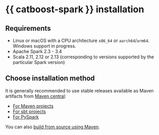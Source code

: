 # {{ catboost-spark }} installation

## Requirements

* Linux or macOS with a CPU architecture `x86_64` or `aarch64`/`arm64`. Windows support in progress.
* Apache Spark 2.3 - 3.4
* Scala 2.11, 2.12 or 2.13 (corresponding to versions supported by the particular Spark version)

## Choose installation method

It is generally recommended to use stable releases available as Maven artifacts from [Maven central](https://search.maven.org/search?q=catboost-spark):

* [For Maven projects](../installation/spark-installation-maven.md)
* [For sbt projects](../installation/spark-installation-sbt.md)
* [For PySpark](../installation/spark-installation-pyspark.md)

You can also [build from source using Maven](../installation/spark-installation-build-from-source-maven.md).
